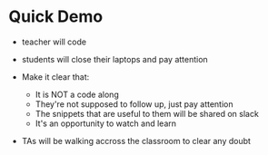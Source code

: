 # Quick Demo

- teacher will code
- students will close their laptops and pay attention

- Make it clear that:
  - It is NOT a code along
  - They're not supposed to follow up, just pay attention
  - The snippets that are useful to them will be shared on slack
  - It's an opportunity to watch and learn

- TAs will be walking accross the classroom to clear any doubt
